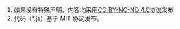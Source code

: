 1. 如果没有特殊声明，内容均采用[CC BY-NC-ND 4.0](https://creativecommons.org/licenses/by-nc-nd/4.0/deed.zh-hans)协议发布
2. 代码（*.js）基于 MIT 协议发布。